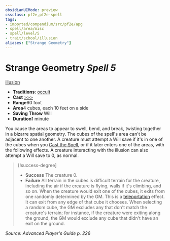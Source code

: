 ```yaml
---
obsidianUIMode: preview
cssclass: pf2e,pf2e-spell
tags:
- imported/compendium/src/pf2e/apg
- spell/area/misc
- spell/level/5
- trait/school/illusion
aliases: ["Strange Geometry"]
---
```

# Strange Geometry *Spell 5*   
[illusion](illusion.md)  

- **Traditions**: [occult](occult.md)
- **Cast** [>>>](chapter-9-playing-the-game.md#Actions "Three-Action") 
- **Range**60 foot
- **Area**4 cubes, each 10 feet on a side
- **Saving Throw** Will
- **Duration**1 minute

You cause the areas to appear to swell, bend, and break, twisting together in a bizarre spatial geometry. The cubes of the spell's area can't be adjacent to one another. A creature must attempt a Will save if it's in one of the cubes when you [Cast the Spell](cast-a-spell.md), or if it later enters one of the areas, with the following effects. A creature interacting with the illusion can also attempt a Will save to 0, as normal.

> [!success-degree] 
> - **Success** The creature 0.
> - **Failure** All terrain in the cubes is difficult terrain for the creature, including the air if the creature is flying, walls if it's climbing, and so on. When the creature would exit one of the cubes, it exits from one randomly determined by the GM. This is a [teleportation](teleportation.md) effect. It can exit from any edge of that cube it chooses. When selecting a random cube, the GM excludes any that don't match the creature's terrain; for instance, if the creature were exiting along the ground, the GM would exclude any cube that didn't have an exit on the ground.

*Source: Advanced Player's Guide p. 226*